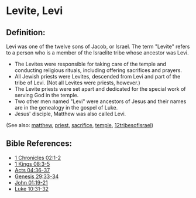 # Levite, Levi #

## Definition: ##

Levi was one of the twelve sons of Jacob, or Israel. The term "Levite" refers to a person who is a member of the Israelite tribe whose ancestor was Levi. 

* The Levites were responsible for taking care of the temple and conducting religious rituals, including offering sacrifices and prayers.
* All Jewish priests were Levites, descended from Levi and part of the tribe of Levi. (Not all Levites were priests, however.)
* The Levite priests were set apart and dedicated for the special work of serving God in the temple.
* Two other men named "Levi" were ancestors of Jesus and their names are in the genealogy in the gospel of Luke.
* Jesus' disciple, Matthew was also called Levi.

(See also: [matthew](../other/matthew.md), [priest](../kt/priest.md), [sacrifice](../other/sacrifice.md), [temple](../kt/temple.md), [12tribesofisrael](../other/12tribesofisrael.md))

## Bible References: ##

* [1 Chronicles 02:1-2](https://door43.org/en/bible/notes/1ch/02/01)
* [1 Kings 08:3-5](https://door43.org/en/bible/notes/1ki/08/03)
* [Acts 04:36-37](https://door43.org/en/bible/notes/act/04/36)
* [Genesis 29:33-34](https://door43.org/en/bible/notes/gen/29/33)
* [John 01:19-21](https://door43.org/en/bible/notes/jhn/01/19)
* [Luke 10:31-32](https://door43.org/en/bible/notes/luk/10/31)

